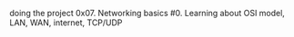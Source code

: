 doing the project 0x07. Networking basics #0.
Learning about OSI model, LAN, WAN, internet, TCP/UDP
